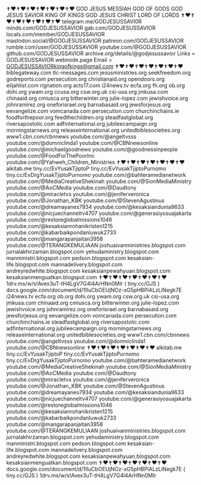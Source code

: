 ✝️❤️✝️❤️✝️❤️✝️❤️✝️❤️✝️❤️✝️❤️
GOD JESUS MESSIAH GOD OF GODS
GOD JESUS SAVIOR KING OF KINGS
GOD JESUS CHRIST LORD OF LORDS
✝️❤️✝️❤️✝️❤️✝️❤️✝️❤️✝️❤️✝️❤️
telegram.me/GODJESUSSAVI0R
minds.com/GODJESUSSAVIOR
gab.com/GODJESUSSAVIOR
locals.com/member/GODJESUSSAVIOR
mastodon.social/@GODJESUSSAVIOR
patreon.com/GODJESUSSAVIOR
rumble.com/user/GODJESUSSAVIOR
youtube.com/@GODJESUSSAVIOR
github.com/GODJESUSSAVIOR
archive.org/details/@godjesussavior
Links = GODJESUSSAVIOR.webnode.page
Email = GODJESUSSAVIORkingofkings@gmail.com
✝️❤️✝️❤️✝️❤️✝️❤️✝️❤️✝️❤️✝️❤️
biblegateway.com
tlc-messages.com
jesusministries.org
seekfreedom.org
godreports.com
persecution.org
christianaid.org
opendoors.org
elijahlist.com
rignation.org
acts17.com
i24news.tv
ecfa.org
fh.org
ob.org
dohi.org
ywam.org
ccusa.org
csw.org.uk
csi-usa.org
jmkusa.com
chinaaid.org
cmiusca.org
bitterwinter.org
julie-lopez.com
jewishvoice.org
johnramirez.org
oneforisrael.org
barnabasaid.org
jewsforjesus.org
eevangelize.com
vomcanada.com
persecution.com
churchinchains.ie
foodforthepoor.org
feedthechildren.org
steadfastglobal.org
riversapostolic.com
adfinternational.org
jubileecampaign.org
morningstarnews.org
releaseinternational.org
unitedbiblesocieties.org
www1.cbn.com/cbnnews
youtube.com/@angeltvsss
youtube.com/@domniclinda1
youtube.com/@CBNnewsonline
youtube.com/@michaelgoodnews
youtube.com/@goodnessinpeople
youtube.com/@FoodForThePoorInc
youtube.com/@Yahweh_Children_Ministries
✝️❤️✝️❤️✝️❤️✝️❤️✝️❤️✝️❤️✝️❤️
alkitab.me
tiny.cc/EvYusakTjiptoP
tiny.cc/EvYusakTjiptoPurnomo
tiny.cc/EvDrgYusakTjiptoPurnomo
youtube.com/@bahteramedianetwork
youtube.com/@MediaCreativeShekinah
youtube.com/@SionMediaMinistry
youtube.com/@AoCMedia
youtube.com/@Daudtony
youtube.com/@miracletvs
youtube.com/@jeniferveronica
youtube.com/@Jonathan_KBK
youtube.com/@StevenAgustinus
youtube.com/@dreamayanes7934
youtube.com/@kesaksiandunia9633
youtube.com/@nicjuechanneltv4707
youtube.com/@generasiyosuajakarta
youtube.com/@restoreglobalmissions1046
youtube.com/@kesaksianrohanikristen1215
youtube.com/@kabarbaikpondanluwuk2733
youtube.com/@mangarapanjaitan3958
youtube.com/@TERANGKEMULIAAN
joshuaivanministries.blogspot.com
jurnalakhirzaman.blogspot.com
yehudaministry.blogspot.com
manministri.blogspot.com
pedson.blogspot.com
kesaksian-life.blogspot.com
mannadelivery.blogspot.com
andreyredwhite.blogspot.com
kesaksianpewahyuan.blogspot.com
kesaksianmenguatkan.blogspot.com
✝️❤️✝️❤️✝️❤️✝️❤️✝️❤️✝️❤️✝️❤️
1drv.ms/w/s!Avex3uT-tH4LgV7G4l4ArHNn0MIr
( tiny.cc/GJS )
docs.google.com/document/d/1IIuCbOEUjNOz-xG5pHBPiALzLiNegk7E
i24news.tv
ecfa.org
ob.org
dohi.org
ywam.org
csw.org.uk
csi-usa.org
jmkusa.com
chinaaid.org
cmiusca.org
bitterwinter.org
julie-lopez.com
jewishvoice.org
johnramirez.org
oneforisrael.org
barnabasaid.org
jewsforjesus.org
eevangelize.com
vomcanada.com
persecution.com
churchinchains.ie
steadfastglobal.org
riversapostolic.com
adfinternational.org
jubileecampaign.org
morningstarnews.org
releaseinternational.org
unitedbiblesocieties.org
www1.cbn.com/cbnnews
youtube.com/@angeltvsss
youtube.com/@domniclinda1
youtube.com/@CBNnewsonline
✝️❤️✝️❤️✝️❤️✝️❤️✝️❤️✝️❤️✝️❤️
alkitab.me
tiny.cc/EvYusakTjiptoP
tiny.cc/EvYusakTjiptoPurnomo
tiny.cc/EvDrgYusakTjiptoPurnomo
youtube.com/@bahteramedianetwork
youtube.com/@MediaCreativeShekinah
youtube.com/@SionMediaMinistry
youtube.com/@AoCMedia
youtube.com/@Daudtony
youtube.com/@miracletvs
youtube.com/@jeniferveronica
youtube.com/@Jonathan_KBK
youtube.com/@StevenAgustinus
youtube.com/@dreamayanes7934
youtube.com/@kesaksiandunia9633
youtube.com/@nicjuechanneltv4707
youtube.com/@generasiyosuajakarta
youtube.com/@restoreglobalmissions1046
youtube.com/@kesaksianrohanikristen1215
youtube.com/@kabarbaikpondanluwuk2733
youtube.com/@mangarapanjaitan3958
youtube.com/@TERANGKEMULIAAN
joshuaivanministries.blogspot.com
jurnalakhirzaman.blogspot.com
yehudaministry.blogspot.com
manministri.blogspot.com
pedson.blogspot.com
kesaksian-life.blogspot.com
mannadelivery.blogspot.com
andreyredwhite.blogspot.com
kesaksianpewahyuan.blogspot.com
kesaksianmenguatkan.blogspot.com
✝️❤️✝️❤️✝️❤️✝️❤️✝️❤️✝️❤️✝️❤️
docs.google.com/document/d/1IIuCbOEUjNOz-xG5pHBPiALzLiNegk7E
( tiny.cc/GJS )
1drv.ms/w/s!Avex3uT-tH4LgV7G4l4ArHNn0MIr
